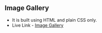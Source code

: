 ## Image Gallery

- It is built using HTML and plain CSS only.
- Live Link - [Image Gallery](https://webdev-imagegallery-resp-madhavsahi.netlify.app/ "Live Link")